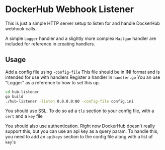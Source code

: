 # DockerHub Webhook Listener

This is just a simple HTTP server setup to listen for and handle DockerHub
webhook calls.

A simple `Logger` handler and a slightly more complex `Mailgun` handler are
included for reference in creating handlers.

## Usage
Add a config file using `-config-file`
This file should be in INI format and is intended for use with handlers
Register a handler in `handler.go`
You an use "Logger" as a reference to how to set this up.

```bash
cd hub-listener
go build
./hub-listener -listen 0.0.0.0:80 -config-file config.ini
```

You should use SSL.
To do so ad a `tls` section to your config file, with a `cert` and a `key` file

You should also use authentication.
Right now DockerHub doesn't really support this, but you can use an api key as a
query param.
To handle this, you need to add an `apikeys` section to the config file along
with a list of `key`'s
